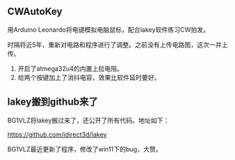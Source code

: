 ## CWAutoKey
用Arduino Leonardo将电键模拟电脑鼠标，配合lakey软件练习CW拍发。

时隔将近5年，重新对电路和程序进行了调整。之前没有上传电路图，这次一并上传。

1. 开启了atmega32u4的内置上拉电阻。
2. 给两个按键加上了消抖电容，效果比软件延时要好。

## lakey搬到github来了
BG1VLZ将lakey搬过来了，还公开了所有代码。地址如下：

https://github.com/idirect3d/lakey

BG1VLZ最近更新了程序，修改了win11下的bug，大赞。
